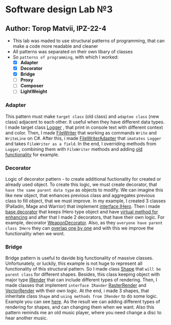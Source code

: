# Software design Lab №3 
## Author: Torop Matvii, IPZ-22-4

- This lab was maded to use structural patterns of programming, that can make a code more readable and cleaner
- All patterns was separated on their own libary of classes
- So `patterns of programming`, with which I worked:
  - [x] **Adapter**
  - [x] **Decorator**
  - [x] **Bridge**
  - [ ] **Proxy**
  - [ ] **Composer**
  - [ ] **LightWeight**
### Adapter
This pattern must make `target class` (old class) and `adaptee class` (new class) adjacent to each other. It useful when they have different data types. I made target class [Logger](./Adapter/Logger.cs) , that print in console text with different context and color. Then, I made [FileWriter](./Adapter/FileWriter.cs) that working as commands `Write` and `WriteLine` on C#. After this, i made [FileWriterAdapter](./Adapter/FileWriterAdapter.cs) that `imatates Logger` and takes `FileWriter as a field`. In the end, I overriding methods from `Logger`, combining them with `FileWriter` methods and adding [old functionality](./Adapter/FileWriterAdapter.cs#L22) for example.  
### Decorator
Logic of decorator pattern - to create additional fuctionality for created or already used object. To create this logic, we must create decorator, that `have the same parent data type` as objects to modify. We can imagine this like new object, that enhances previous class and aggregates previous class to fill object, that we must improve. In my example, I created 3 classes (Palladin, Mage and Warrior) that implement [interface IHero](./Decorator/IHero.cs). Then i made [base decorator](./Decorator/HeroBaseDecorator.cs) that keeps IHero type object and have [virtual method for enhancing](./Decorator/HeroBaseDecorator.cs#L18-L21) and after that I made 2 decorators, that have their own logic. For example, decorator [WeaponDecorator](./Decorator/WeaponDecorator.cs). Also, as they `averyone have parent class IHero` they can [overlap one by one](./patterns_test/Program.cs#L29-L30) and with this we improve the functionality when we wont. 
### Bridge
Bridge pattern is useful to davide big functionality of massive classes. Unfortunately, or luckily, this example is not huge to represent all functionality of this structural pattern. So I made class [Shape](./Bridge/Shape.cs) that `will be parent class` for different shapes. Besides, this class keeping object with major type [IRender](./Bridge/IRender.cs) that can include different types of rendering. Then, I made classes that implement `interface IRander` [RasterRender](./Bridge/RasterRender.cs) and [VectorRender](./Bridge/VectorRender.cs) with their own logic. At the end, i made 3 shapes, that inheritate class `Shape` and `using methods from IRender` to do some logic. Example you can see [here](./Bridge/Circle.cs#L15-L18). As the result we can adding different types of rendering for shapes, and can changing them when we want. Also this pattern reminds me an old music player, where you need change a disc to hear another music.
